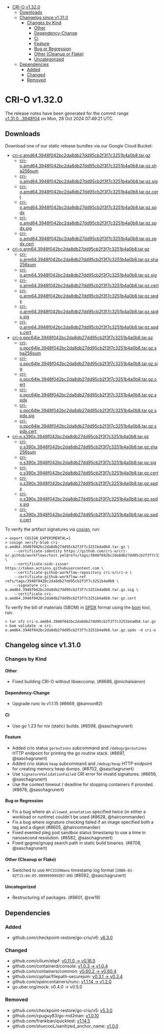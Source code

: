 - [CRI-O v1.32.0](#cri-o-v1320)
  - [Downloads](#downloads)
  - [Changelog since v1.31.0](#changelog-since-v1310)
    - [Changes by Kind](#changes-by-kind)
      - [Other](#other)
      - [Dependency-Change](#dependency-change)
      - [Ci](#ci)
      - [Feature](#feature)
      - [Bug or Regression](#bug-or-regression)
      - [Other (Cleanup or Flake)](#other-cleanup-or-flake)
      - [Uncategorized](#uncategorized)
  - [Dependencies](#dependencies)
    - [Added](#added)
    - [Changed](#changed)
    - [Removed](#removed)

# CRI-O v1.32.0

The release notes have been generated for the commit range
[v1.31.0...3948f04](https://github.com/cri-o/cri-o/compare/v1.31.0...v1.32.0) on Mon, 28 Oct 2024 07:49:21 UTC.

## Downloads

Download one of our static release bundles via our Google Cloud Bucket:

- [cri-o.amd64.3948f042bc2da8db27dd95cb2f3f7c3251b4a0b8.tar.gz](https://storage.googleapis.com/cri-o/artifacts/cri-o.amd64.3948f042bc2da8db27dd95cb2f3f7c3251b4a0b8.tar.gz)
  - [cri-o.amd64.3948f042bc2da8db27dd95cb2f3f7c3251b4a0b8.tar.gz.sha256sum](https://storage.googleapis.com/cri-o/artifacts/cri-o.amd64.3948f042bc2da8db27dd95cb2f3f7c3251b4a0b8.tar.gz.sha256sum)
  - [cri-o.amd64.3948f042bc2da8db27dd95cb2f3f7c3251b4a0b8.tar.gz.sig](https://storage.googleapis.com/cri-o/artifacts/cri-o.amd64.3948f042bc2da8db27dd95cb2f3f7c3251b4a0b8.tar.gz.sig)
  - [cri-o.amd64.3948f042bc2da8db27dd95cb2f3f7c3251b4a0b8.tar.gz.cert](https://storage.googleapis.com/cri-o/artifacts/cri-o.amd64.3948f042bc2da8db27dd95cb2f3f7c3251b4a0b8.tar.gz.cert)
  - [cri-o.amd64.3948f042bc2da8db27dd95cb2f3f7c3251b4a0b8.tar.gz.spdx](https://storage.googleapis.com/cri-o/artifacts/cri-o.amd64.3948f042bc2da8db27dd95cb2f3f7c3251b4a0b8.tar.gz.spdx)
  - [cri-o.amd64.3948f042bc2da8db27dd95cb2f3f7c3251b4a0b8.tar.gz.spdx.sig](https://storage.googleapis.com/cri-o/artifacts/cri-o.amd64.3948f042bc2da8db27dd95cb2f3f7c3251b4a0b8.tar.gz.spdx.sig)
  - [cri-o.amd64.3948f042bc2da8db27dd95cb2f3f7c3251b4a0b8.tar.gz.spdx.cert](https://storage.googleapis.com/cri-o/artifacts/cri-o.amd64.3948f042bc2da8db27dd95cb2f3f7c3251b4a0b8.tar.gz.spdx.cert)
- [cri-o.arm64.3948f042bc2da8db27dd95cb2f3f7c3251b4a0b8.tar.gz](https://storage.googleapis.com/cri-o/artifacts/cri-o.arm64.3948f042bc2da8db27dd95cb2f3f7c3251b4a0b8.tar.gz)
  - [cri-o.arm64.3948f042bc2da8db27dd95cb2f3f7c3251b4a0b8.tar.gz.sha256sum](https://storage.googleapis.com/cri-o/artifacts/cri-o.arm64.3948f042bc2da8db27dd95cb2f3f7c3251b4a0b8.tar.gz.sha256sum)
  - [cri-o.arm64.3948f042bc2da8db27dd95cb2f3f7c3251b4a0b8.tar.gz.sig](https://storage.googleapis.com/cri-o/artifacts/cri-o.arm64.3948f042bc2da8db27dd95cb2f3f7c3251b4a0b8.tar.gz.sig)
  - [cri-o.arm64.3948f042bc2da8db27dd95cb2f3f7c3251b4a0b8.tar.gz.cert](https://storage.googleapis.com/cri-o/artifacts/cri-o.arm64.3948f042bc2da8db27dd95cb2f3f7c3251b4a0b8.tar.gz.cert)
  - [cri-o.arm64.3948f042bc2da8db27dd95cb2f3f7c3251b4a0b8.tar.gz.spdx](https://storage.googleapis.com/cri-o/artifacts/cri-o.arm64.3948f042bc2da8db27dd95cb2f3f7c3251b4a0b8.tar.gz.spdx)
  - [cri-o.arm64.3948f042bc2da8db27dd95cb2f3f7c3251b4a0b8.tar.gz.spdx.sig](https://storage.googleapis.com/cri-o/artifacts/cri-o.arm64.3948f042bc2da8db27dd95cb2f3f7c3251b4a0b8.tar.gz.spdx.sig)
  - [cri-o.arm64.3948f042bc2da8db27dd95cb2f3f7c3251b4a0b8.tar.gz.spdx.cert](https://storage.googleapis.com/cri-o/artifacts/cri-o.arm64.3948f042bc2da8db27dd95cb2f3f7c3251b4a0b8.tar.gz.spdx.cert)
- [cri-o.ppc64le.3948f042bc2da8db27dd95cb2f3f7c3251b4a0b8.tar.gz](https://storage.googleapis.com/cri-o/artifacts/cri-o.ppc64le.3948f042bc2da8db27dd95cb2f3f7c3251b4a0b8.tar.gz)
  - [cri-o.ppc64le.3948f042bc2da8db27dd95cb2f3f7c3251b4a0b8.tar.gz.sha256sum](https://storage.googleapis.com/cri-o/artifacts/cri-o.ppc64le.3948f042bc2da8db27dd95cb2f3f7c3251b4a0b8.tar.gz.sha256sum)
  - [cri-o.ppc64le.3948f042bc2da8db27dd95cb2f3f7c3251b4a0b8.tar.gz.sig](https://storage.googleapis.com/cri-o/artifacts/cri-o.ppc64le.3948f042bc2da8db27dd95cb2f3f7c3251b4a0b8.tar.gz.sig)
  - [cri-o.ppc64le.3948f042bc2da8db27dd95cb2f3f7c3251b4a0b8.tar.gz.cert](https://storage.googleapis.com/cri-o/artifacts/cri-o.ppc64le.3948f042bc2da8db27dd95cb2f3f7c3251b4a0b8.tar.gz.cert)
  - [cri-o.ppc64le.3948f042bc2da8db27dd95cb2f3f7c3251b4a0b8.tar.gz.spdx](https://storage.googleapis.com/cri-o/artifacts/cri-o.ppc64le.3948f042bc2da8db27dd95cb2f3f7c3251b4a0b8.tar.gz.spdx)
  - [cri-o.ppc64le.3948f042bc2da8db27dd95cb2f3f7c3251b4a0b8.tar.gz.spdx.sig](https://storage.googleapis.com/cri-o/artifacts/cri-o.ppc64le.3948f042bc2da8db27dd95cb2f3f7c3251b4a0b8.tar.gz.spdx.sig)
  - [cri-o.ppc64le.3948f042bc2da8db27dd95cb2f3f7c3251b4a0b8.tar.gz.spdx.cert](https://storage.googleapis.com/cri-o/artifacts/cri-o.ppc64le.3948f042bc2da8db27dd95cb2f3f7c3251b4a0b8.tar.gz.spdx.cert)
- [cri-o.s390x.3948f042bc2da8db27dd95cb2f3f7c3251b4a0b8.tar.gz](https://storage.googleapis.com/cri-o/artifacts/cri-o.s390x.3948f042bc2da8db27dd95cb2f3f7c3251b4a0b8.tar.gz)
  - [cri-o.s390x.3948f042bc2da8db27dd95cb2f3f7c3251b4a0b8.tar.gz.sha256sum](https://storage.googleapis.com/cri-o/artifacts/cri-o.s390x.3948f042bc2da8db27dd95cb2f3f7c3251b4a0b8.tar.gz.sha256sum)
  - [cri-o.s390x.3948f042bc2da8db27dd95cb2f3f7c3251b4a0b8.tar.gz.sig](https://storage.googleapis.com/cri-o/artifacts/cri-o.s390x.3948f042bc2da8db27dd95cb2f3f7c3251b4a0b8.tar.gz.sig)
  - [cri-o.s390x.3948f042bc2da8db27dd95cb2f3f7c3251b4a0b8.tar.gz.cert](https://storage.googleapis.com/cri-o/artifacts/cri-o.s390x.3948f042bc2da8db27dd95cb2f3f7c3251b4a0b8.tar.gz.cert)
  - [cri-o.s390x.3948f042bc2da8db27dd95cb2f3f7c3251b4a0b8.tar.gz.spdx](https://storage.googleapis.com/cri-o/artifacts/cri-o.s390x.3948f042bc2da8db27dd95cb2f3f7c3251b4a0b8.tar.gz.spdx)
  - [cri-o.s390x.3948f042bc2da8db27dd95cb2f3f7c3251b4a0b8.tar.gz.spdx.sig](https://storage.googleapis.com/cri-o/artifacts/cri-o.s390x.3948f042bc2da8db27dd95cb2f3f7c3251b4a0b8.tar.gz.spdx.sig)
  - [cri-o.s390x.3948f042bc2da8db27dd95cb2f3f7c3251b4a0b8.tar.gz.spdx.cert](https://storage.googleapis.com/cri-o/artifacts/cri-o.s390x.3948f042bc2da8db27dd95cb2f3f7c3251b4a0b8.tar.gz.spdx.cert)

To verify the artifact signatures via [cosign](https://github.com/sigstore/cosign), run:

```console
> export COSIGN_EXPERIMENTAL=1
> cosign verify-blob cri-o.amd64.3948f042bc2da8db27dd95cb2f3f7c3251b4a0b8.tar.gz \
    --certificate-identity https://github.com/cri-o/cri-o/.github/workflows/test.yml@refs/tags/3948f042bc2da8db27dd95cb2f3f7c3251b4a0b8 \
    --certificate-oidc-issuer https://token.actions.githubusercontent.com \
    --certificate-github-workflow-repository cri-o/cri-o \
    --certificate-github-workflow-ref refs/tags/3948f042bc2da8db27dd95cb2f3f7c3251b4a0b8 \
    --signature cri-o.amd64.3948f042bc2da8db27dd95cb2f3f7c3251b4a0b8.tar.gz.sig \
    --certificate cri-o.amd64.3948f042bc2da8db27dd95cb2f3f7c3251b4a0b8.tar.gz.cert
```

To verify the bill of materials (SBOM) in [SPDX](https://spdx.org) format using the [bom](https://sigs.k8s.io/bom) tool, run:

```console
> tar xfz cri-o.amd64.3948f042bc2da8db27dd95cb2f3f7c3251b4a0b8.tar.gz
> bom validate -e cri-o.amd64.3948f042bc2da8db27dd95cb2f3f7c3251b4a0b8.tar.gz.spdx -d cri-o
```

## Changelog since v1.31.0

### Changes by Kind

#### Other
 - Fixed building CRI-O without libseccomp. (#8686, @michalsieron)

#### Dependency-Change
 - Upgrade runc to v1.1.15 (#8669, @kannon92)

#### Ci
 - Use go 1.23 for nix (static) builds. (#8598, @saschagrunert)

#### Feature
 - Added crio status `goroutines` subcommand and `/debug/goroutines` HTTP endpoint for printing the go routine stack. (#8697, @saschagrunert)
 - Added crio status `heap` subcommand and `/debug/heap` HTTP endpoint for creating memory heap dumps. (#8702, @saschagrunert)
 - Use `SignatureValidationFailed` CRI error for invalid signatures. (#8656, @saschagrunert)
 - Use the context timeout / deadline for stopping containers if provided. (#8678, @saschagrunert)

#### Bug or Regression
 - Fix a bug where an `allowed_annotation` specified twice (in either a workload or runtime) couldn't be used (#8628, @haircommander)
 - Fix a bug where signature checking failed if an image specified both a tag and a digest (#8605, @haircommander)
 - Fixed evented pleg pod sandbox status timestamp to use a time in nanosecond resolution. (#8582, @saschagrunert)
 - Fixed gpgme/gnupg search path in static build binaries. (#8708, @saschagrunert)

#### Other (Cleanup or Flake)
 - Switched to use `RFC3339Nano` timestamp log format (`2006-01-02T15:04:05.999999999Z07:00`) (#8592, @saschagrunert)

#### Uncategorized
 - Restructuring of packages. (#8601, @xw19)

## Dependencies

### Added
- github.com/checkpoint-restore/go-criu/v6: [v6.3.0](https://github.com/checkpoint-restore/go-criu/tree/v6.3.0)

### Changed
- github.com/cilium/ebpf: [v0.11.0 → v0.16.0](https://github.com/cilium/ebpf/compare/v0.11.0...v0.16.0)
- github.com/containerd/console: [v1.0.3 → v1.0.4](https://github.com/containerd/console/compare/v1.0.3...v1.0.4)
- github.com/containers/common: [v0.60.2 → v0.60.4](https://github.com/containers/common/compare/v0.60.2...v0.60.4)
- github.com/cyphar/filepath-securejoin: [v0.3.1 → v0.3.4](https://github.com/cyphar/filepath-securejoin/compare/v0.3.1...v0.3.4)
- github.com/opencontainers/runc: [v1.1.14 → v1.2.0](https://github.com/opencontainers/runc/compare/v1.1.14...v1.2.0)
- go.uber.org/mock: v0.4.0 → v0.5.0

### Removed
- github.com/checkpoint-restore/go-criu/v5: [v5.3.0](https://github.com/checkpoint-restore/go-criu/tree/v5.3.0)
- github.com/cpuguy83/go-md2man: [v1.0.10](https://github.com/cpuguy83/go-md2man/tree/v1.0.10)
- github.com/frankban/quicktest: [v1.14.5](https://github.com/frankban/quicktest/tree/v1.14.5)
- github.com/shurcooL/sanitized_anchor_name: [v1.0.0](https://github.com/shurcooL/sanitized_anchor_name/tree/v1.0.0)
